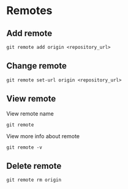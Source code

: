 # Remotes

## Add remote

```shell
git remote add origin <repository_url>
```

## Change remote

```shell
git remote set-url origin <repository_url>
```

## View remote

View remote name

```shell
git remote
```

View more info about remote

```shell
git remote -v
```

## Delete remote

```shell
git remote rm origin
```
